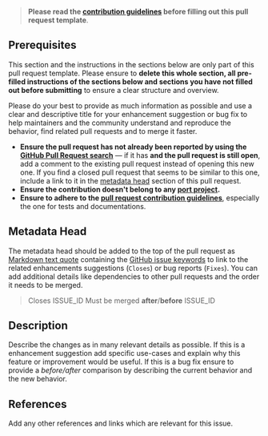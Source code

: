 <!-- Click on the "Preview" tab to render the instructions in a more readable format -->

> **Please read the [contribution guidelines](https://github.com/arcticicestudio/remark-preset-lint-arcticicestudio/blob/develop/CONTRIBUTING.md) before filling out this pull request template**.

## Prerequisites

This section and the instructions in the sections below are only part of this pull request template. Please ensure to **delete this whole section, all pre-filled instructions of the sections below and sections you have not filled out before submitting** to ensure a clear structure and overview.

Please do your best to provide as much information as possible and use a clear and descriptive title for your enhancement suggestion or bug fix to help maintainers and the community understand and reproduce the behavior, find related pull requests and to merge it faster.

- **Ensure the pull request has not already been reported by using the [GitHub Pull Request search](https://github.com/arcticicestudio/remark-preset-lint-arcticicestudio/pulls)** — if it has **and the pull request is still open**, add a comment to the existing pull request instead of opening this new one. If you find a closed pull request that seems to be similar to this one, include a link to it in the [metadata head](#metadata-head) section of this pull request.
- **Ensure the contribution doesn't belong to any [port project](https://github.com/arcticicestudio/remark-preset-lint-arcticicestudio/blob/develop/CONTRIBUTING.md#port-projects).**
- **Ensure to adhere to the [pull request contribution guidelines](https://github.com/arcticicestudio/remark-preset-lint-arcticicestudio/blob/feature/gh-12-github-open-source-community-standards/CONTRIBUTING.md#pull-requests)**, especially the one for tests and documentations.

## Metadata Head

The metadata head should be added to the top of the pull request as [Markdown text quote](https://help.github.com/articles/basic-writing-and-formatting-syntax) containing the [GitHub issue keywords](https://help.github.com/articles/closing-issues-using-keywords) to link to the related enhancements suggestions (`Closes`) or bug reports (`Fixes`). You can add additional details like dependencies to other pull requests and the order it needs to be merged.

> Closes ISSUE_ID
> Must be merged **after**/**before** ISSUE_ID

## Description

Describe the changes as in many relevant details as possible. If this is a enhancement suggestion add specific use-cases and explain why this feature or improvement would be useful. If this is a bug fix ensure to provide a *before/after* comparison by describing the current behavior and the new behavior.

## References

Add any other references and links which are relevant for this issue.
